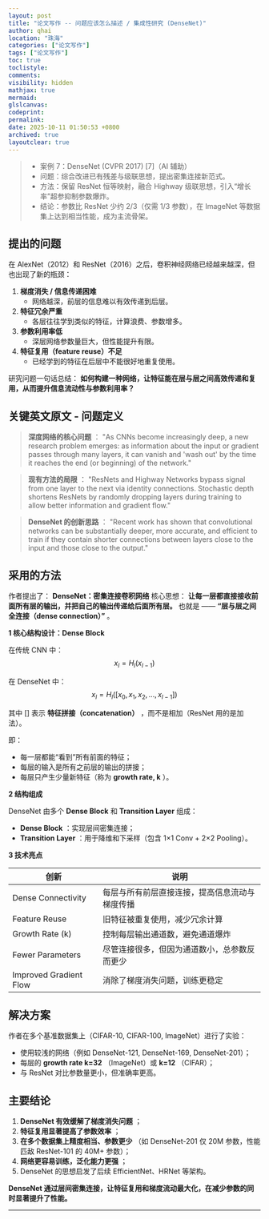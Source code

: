 ```yaml
---
layout: post
title: "论文写作 -- 问题应该怎么描述 / 集成性研究 (DenseNet)"
author: qhai
location: "珠海"
categories: ["论文写作"]
tags: ["论文写作"]
toc: true
toclistyle:
comments:
visibility: hidden
mathjax: true
mermaid:
glslcanvas:
codeprint:
permalink:
date: 2025-10-11 01:50:53 +0800
archived: true
layoutclear: true
---
```


> * 案例 7：DenseNet (CVPR 2017) [7]（AI 辅助）
> * 问题：综合改进已有残差与级联思想，提出密集连接新范式。
> * 方法：保留 ResNet 恒等映射，融合 Highway 级联思想，引入“增长率”超参抑制参数爆炸。
> * 结论：参数比 ResNet 少约 2/3（仅需 1/3 参数），在 ImageNet 等数据集上达到相当性能，成为主流骨架。


## 提出的问题

在 AlexNet（2012）和 ResNet（2016）之后，卷积神经网络已经越来越深，但也出现了新的瓶颈：

1. **梯度消失 / 信息传递困难**
   * 网络越深，前层的信息难以有效传递到后层。
2. **特征冗余严重**
   * 各层往往学到类似的特征，计算浪费、参数增多。
3. **参数利用率低**
   * 深层网络参数量巨大，但性能提升有限。
4. **特征复用（feature reuse）不足**
   * 已经学到的特征在后层中不能很好地重复使用。

研究问题一句话总结：
**如何构建一种网络，让特征能在层与层之间高效传递和复用，从而提升信息流动性与参数利用率？**


## 关键英文原文 - 问题定义

> **深度网络的核心问题** ：
> "As CNNs become increasingly deep, a new research problem emerges: as information about the input or gradient passes through many layers, it can vanish and 'wash out' by the time it reaches the end (or beginning) of the network."

> **现有方法的局限** ：
> "ResNets and Highway Networks bypass signal from one layer to the next via identity connections. Stochastic depth shortens ResNets by randomly dropping layers during training to allow better information and gradient flow."

> **DenseNet 的创新思路** ：
> "Recent work has shown that convolutional networks can be substantially deeper, more accurate, and efficient to train if they contain shorter connections between layers close to the input and those close to the output."


## 采用的方法

作者提出了：
**DenseNet：密集连接卷积网络**
核心思想：
**让每一层都直接接收前面所有层的输出，并把自己的输出传递给后面所有层。**
也就是 ——
**“层与层之间全连接（dense connection）”** 。

**1 核心结构设计：Dense Block**

在传统 CNN 中：
$$
x_l = H_l(x_{l-1})
$$

在 DenseNet 中：
$$
x_l = H_l([x_0, x_1, x_2, \ldots, x_{l-1}])
$$

其中 $[]$ 表示 **特征拼接（concatenation）** ，而不是相加（ResNet 用的是加法）。

即：

* 每一层都能“看到”所有前面的特征；
* 每层的输入是所有之前层的输出的拼接；
* 每层只产生少量新特征（称为 **growth rate, k** ）。

**2 结构组成**

DenseNet 由多个 **Dense Block** 和 **Transition Layer** 组成：

* **Dense Block** ：实现层间密集连接；
* **Transition Layer** ：用于降维和下采样（包含 1×1 Conv + 2×2 Pooling）。

**3 技术亮点**

| 创新 | 说明 |
| --- | --- |
| Dense Connectivity | 每层与所有前层直接连接，提高信息流动与梯度传播 |
| Feature Reuse | 旧特征被重复使用，减少冗余计算 |
| Growth Rate (k) | 控制每层输出通道数，避免通道爆炸 |
| Fewer Parameters | 尽管连接很多，但因为通道数小，总参数反而更少 |
| Improved Gradient Flow | 消除了梯度消失问题，训练更稳定 |


## 解决方案

作者在多个基准数据集上（CIFAR-10, CIFAR-100, ImageNet）进行了实验：

* 使用较浅的网络（例如 DenseNet-121, DenseNet-169, DenseNet-201）；
* 每层的 **growth rate k=32** （ImageNet）或 **k=12** （CIFAR）；
* 与 ResNet 对比参数量更小，但准确率更高。


## 主要结论

1. **DenseNet 有效缓解了梯度消失问题** ；
2. **特征复用显著提高了参数效率** ；
3. **在多个数据集上精度相当、参数更少** （如 DenseNet-201 仅 20M 参数，性能匹敌 ResNet-101 的 40M+ 参数）；
4. **网络更容易训练，泛化能力更强** ；
5. DenseNet 的思想启发了后续 EfficientNet、HRNet 等架构。

**DenseNet 通过层间密集连接，让特征复用和梯度流动最大化，在减少参数的同时显著提升了性能。**



<hr class='reviewline'/>
<p class='reviewtip'><script type='text/javascript' src='{% include relref.html url="/assets/reviewjs/blogs/2025-10-12-paper_guidelines-7-densenet.md.js" %}'></script></p>
